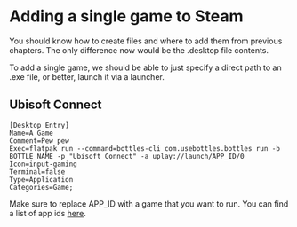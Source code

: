 # Adding a single game to Steam
You should know how to create files and where to add them from previous chapters. The only difference now would be the .desktop file contents.

To add a single game, we should be able to just specify a direct path to an .exe file, or better, launch it via a launcher.

## Ubisoft Connect
```properties
[Desktop Entry]
Name=A Game
Comment=Pew pew
Exec=flatpak run --command=bottles-cli com.usebottles.bottles run -b BOTTLE_NAME -p "Ubisoft Connect" -a uplay://launch/APP_ID/0
Icon=input-gaming
Terminal=false
Type=Application
Categories=Game;
```

Make sure to replace APP_ID with a game that you want to run. You can find a list of app ids [here](https://github.com/Haoose/UPLAY_GAME_ID). 